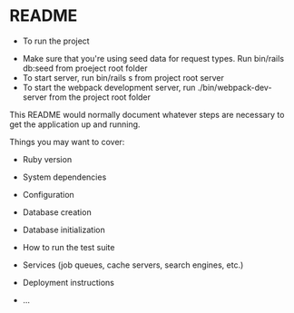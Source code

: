 # README

- To run the project

* Make sure that you're using seed data for request types. Run bin/rails db:seed from proeject root folder
* To start server, run bin/rails s from project root server
* To start the webpack development server, run ./bin/webpack-dev-server from the project root folder

This README would normally document whatever steps are necessary to get the
application up and running.

Things you may want to cover:

- Ruby version

- System dependencies

- Configuration

- Database creation

- Database initialization

- How to run the test suite

- Services (job queues, cache servers, search engines, etc.)

- Deployment instructions

- ...
